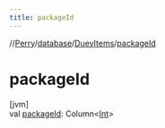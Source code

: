```yaml
---
title: packageId
---
```

//[Perry](../../../index.html)/[database](../index.html)/[DueyItems](index.html)/[packageId](package-id.html)



# packageId



[jvm]\
val [packageId](package-id.html): Column&lt;[Int](https://kotlinlang.org/api/latest/jvm/stdlib/kotlin/-int/index.html)&gt;




